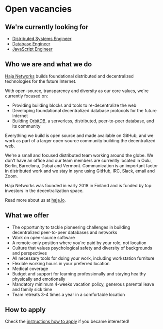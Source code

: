 # Open vacancies

## We're currently looking for

- [Distributed Systems Engineer](/roles/distributed-systems-engineer.md)
- [Database Engineer](/roles/database-engineer.md)
- [JavaScript Engineer](/roles/js-engineer.md)

## Who we are and what we do

[Haja Networks](https://haja.io/) builds foundational distributed and decentralized technologies for the future Internet.

With open-source, transparency and diversity as our core values, we're currently focused on:

- Providing building blocks and tools to re-decentralize the web
- Developing foundational decentralized database protocols for the future Internet
- Building [OrbitDB](https://github.com/orbitdb/orbit-db), a serverless, distributed, peer-to-peer database, and its community

Everything we build is open source and made available on GitHub, and we work as part of a larger open-source community building the decentralized web.

We're a small and focused distributed team working around the globe. We don't have an office and our team members are currently located in Oulu, Berlin, Barcelona, Dubai and Vermont. Communication is an important factor in distributed work and we stay in sync using GitHub, IRC, Slack, email and Zoom.

Haja Networks was founded in early 2018 in Finland and is funded by top investors in the decentralization space.

Read more about us at [haja.io](https://haja.io/).

## What we offer

- The opportunity to tackle pioneering challenges in building decentralized peer-to-peer databases and networks
- Work on open-source software
- A remote-only position where you're paid by your role, not location
- Culture that values psychological safety and diversity of backgrounds and perspectives
- All necessary tools for doing your work, including workstation furniture
- Flexible working hours in your preferred location
- Medical coverage
- Budget and support for learning professionally and staying healthy physically and emotionally
- Mandatory minimum 4-weeks vacation policy, generous parental leave and family sick time
- Team retreats 3-4 times a year in a comfortable location

## How to apply

Check the [instructions how to apply](how-to-apply.md) if you became interested!
